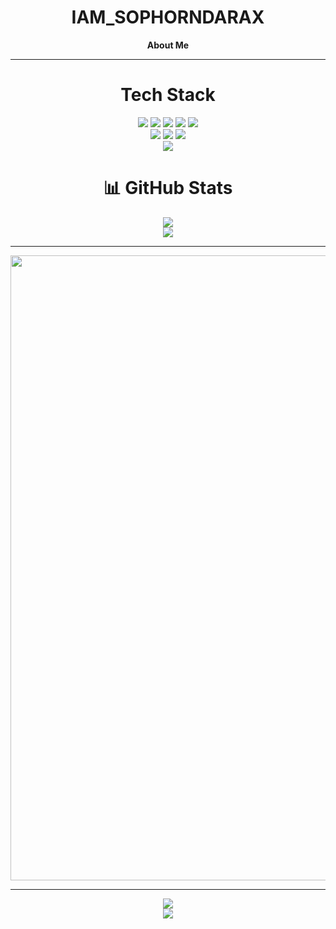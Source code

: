 <div align="center">

# IAM_SOPHORNDARAX 

 **About Me**  


---

#  Tech Stack
<img src="https://img.shields.io/badge/html5-%23E34F26.svg?style=for-the-badge&logo=html5&logoColor=white">
<img src="https://img.shields.io/badge/php-%23777BB4.svg?style=for-the-badge&logo=php&logoColor=white">
<img src="https://img.shields.io/badge/javascript-%23323330.svg?style=for-the-badge&logo=javascript&logoColor=%23F7DF1E">
<img src="https://img.shields.io/badge/MongoDB-47A248?style=for-the-badge&logo=mongodb&logoColor=white">
<img src="https://img.shields.io/badge/Express.js-000000?style=for-the-badge&logo=express&logoColor=white">
<br/>
<img src="https://img.shields.io/badge/CapCut-000000?style=for-the-badge&logo=capcut&logoColor=white">
<img src="https://img.shields.io/badge/FL%20Studio-F28C28?style=for-the-badge&logo=fl-studio&logoColor=white">
<img src="https://img.shields.io/badge/Lightroom-31A8FF?style=for-the-badge&logo=adobe-lightroom&logoColor=white">
<br>
<img src="https://img.shields.io/badge/Valorant-FF4655?style=for-the-badge&logo=valorant&logoColor=white">



# 📊 GitHub Stats
<img src="https://github-readme-stats.vercel.app/api?username=SophornDara&theme=shadow_green&hide_border=false&include_all_commits=false&count_private=false" /><br/>
<img src="https://nirzak-streak-stats.vercel.app/?user=SophornDara&theme=shadow_green&hide_border=false" /><br/>

---

<img src="https://64.media.tumblr.com/acdbe762fe5af1baab1d78339a011154/cceaacff27e5e5fe-43/s540x810/09b7c52b9bc8fd51a7e68c98b5fd1febc7b8eda5.gif" width="1000"/>



---

[![](https://visitcount.itsvg.in/api?id=SophornDara&icon=0&color=0)](https://visitcount.itsvg.in)  
![](https://komarev.com/ghpvc/?username=SophornDara&color=brightgreen&style=flat-square)

</div>


